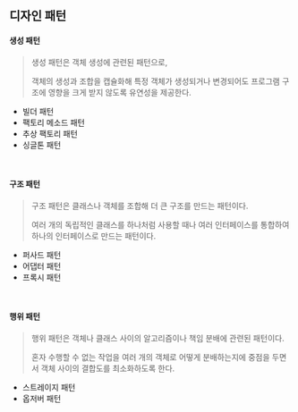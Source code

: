 ## 디자인 패턴

#### 생성 패턴

> 생성 패턴은 객체 생성에 관련된 패턴으로,
>
> 객체의 생성과 조합을 캡슐화해 특정 객체가 생성되거나 변경되어도 프로그램 구조에 영향을 크게 받지 않도록 유연성을 제공한다.

+ 빌더 패턴
+ 팩토리 메소드 패턴
+ 추상 팩토리 패턴
+ 싱글톤 패턴

<br>

#### 구조 패턴

> 구조 패턴은 클래스나 객체를 조합해 더 큰 구조를 만드는 패턴이다.
>
> 여러 개의 독립적인 클래스를 하나처럼 사용할 때나 여러 인터페이스를 통합하여 하나의 인터페이스로 만드는 패턴이다.

+ 퍼사드 패턴
+ 어댑터 패턴
+ 프록시 패턴

<br>

#### 행위 패턴

> 행위 패턴은 객체나 클래스 사이의 알고리즘이나 책임 분배에 관련된 패턴이다.
>
> 혼자 수행할 수 없는 작업을 여러 개의 객체로 어떻게 분배하는지에 중점을 두면서 객체 사이의 결합도를 최소화하도록 한다.

+ 스트레이지 패턴
+ 옵저버 패턴
